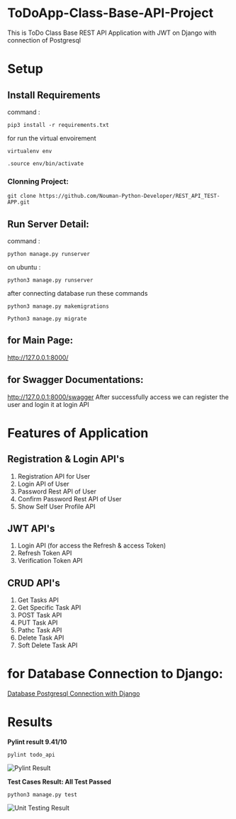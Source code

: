 # ToDoApp-Class-Base-API-Project
This is ToDo Class Base REST API Application with JWT on Django with connection of Postgresql

# Setup

## Install Requirements 
 command : 
 ``` 
 pip3 install -r requirements.txt 
 ```
for run the virtual envoirement 

``` 
virtualenv env 
```
``` 
.source env/bin/activate 
```

### Clonning Project:

``` 
git clone https://github.com/Nouman-Python-Developer/REST_API_TEST-APP.git 
```

## Run Server Detail:
 command : 
 ``` 
 python manage.py runserver 
 ``` 
 on ubuntu : 
 ``` 
 python3 manage.py runserver 
 ```
 
 
 after connecting database run these commands
 ``` 
 python3 manage.py makemigrations 
 ```
 ``` 
 Python3 manage.py migrate  
 ```
 
 ## for Main Page:
 http://127.0.0.1:8000/
 
 ## for Swagger Documentations:
 http://127.0.0.1:8000/swagger
 After successfully access we can register the user and login it at login API
 
 # Features of Application
 
 ## Registration & Login API's
 
 1. Registration API for User
 2. Login API of User
 3. Password Rest API of User
 4. Confirm Password Rest API of User
 5. Show Self User Profile API
 
  ## JWT API's 
  
 1. Login API (for access the Refresh & access Token)
 2. Refresh Token API
 3. Verification Token API
 
  ## CRUD API's 
  
 1. Get Tasks API
 2. Get Specific Task API
 3. POST Task API
 4. PUT Task API
 5. Pathc Task API
 6. Delete Task API
 7. Soft Delete Task API
 
 
 # for Database Connection to Django:
 
 [Database Postgresql Connection with Django](https://stackpython.medium.com/how-to-start-django-project-with-a-database-postgresql-aaa1d74659d8)
 
 # Results
 **Pylint result 9.41/10**
  ```
 pylint todo_api
 ```
 
 ![Pylint Result](https://user-images.githubusercontent.com/93263475/143041995-17444ae7-8430-4f8a-911e-1e04044e68c3.png)
 
 **Test Cases Result: All Test Passed**
 ```
 python3 manage.py test
 ```
 
![Unit Testing Result](https://user-images.githubusercontent.com/93263475/143042032-13bb90b9-4a73-47e3-9e9f-dbcfa2339c89.png)

 
 
